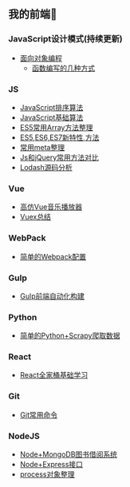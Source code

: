 ## 我的前端🐘


### JavaScript设计模式(持续更新)
- [面向对象编程]()
    - [函数编写的几种方式]()

### JS
- [JavaScript排序算法](https://github.com/angelasubi/js-sort-algorithm)  
- [JavaScript基础算法](https://github.com/angelasubi/js-common-algorithm)  
- [ES5常用Array方法整理](https://github.com/angelasubi/es5-array)  
- [ES5,ES6,ES7新特性,方法](https://github.com/angelasubi/es5-es6-es7)  
- [常用meta整理](https://github.com/angelasubi/css-meta)  
- [Js和jQuery常用方法对比](https://github.com/angelasubi/jquery-vs-js)
- [Lodash源码分析](https://github.com/angelasubi/lodash)

### Vue
- [高仿Vue音乐播放器](https://github.com/angelasubi/vue-music)  
- [Vuex总结](https://github.com/angelasubi/vuex)  


### WebPack
- [简单的Webpack配置](https://github.com/angelasubi/webpack)

### Gulp
- [Gulp前端自动化构建](https://github.com/angelasubi/gulp)

### Python
- [简单的Python+Scrapy爬取数据](https://github.com/angelasubi/python-scrapy)

### React
- [React全家桶基础学习](https://github.com/angelasubi/react)

### Git
- [Git常用命令](https://github.com/angelasubi/git-shell)

### NodeJS
- [Node+MongoDB图书借阅系统](https://github.com/angelasubi/library-borrow)
- [Node+Express接口](node-express)
- [process对象整理](node-process)

